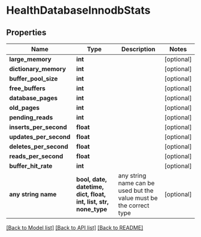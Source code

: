 # HealthDatabaseInnodbStats


## Properties
Name | Type | Description | Notes
------------ | ------------- | ------------- | -------------
**large_memory** | **int** |  | [optional] 
**dictionary_memory** | **int** |  | [optional] 
**buffer_pool_size** | **int** |  | [optional] 
**free_buffers** | **int** |  | [optional] 
**database_pages** | **int** |  | [optional] 
**old_pages** | **int** |  | [optional] 
**pending_reads** | **int** |  | [optional] 
**inserts_per_second** | **float** |  | [optional] 
**updates_per_second** | **float** |  | [optional] 
**deletes_per_second** | **float** |  | [optional] 
**reads_per_second** | **float** |  | [optional] 
**buffer_hit_rate** | **int** |  | [optional] 
**any string name** | **bool, date, datetime, dict, float, int, list, str, none_type** | any string name can be used but the value must be the correct type | [optional]

[[Back to Model list]](../README.md#documentation-for-models) [[Back to API list]](../README.md#documentation-for-api-endpoints) [[Back to README]](../README.md)


